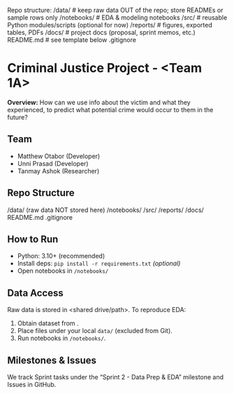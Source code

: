 

Repo structure:
/data/                # keep raw data OUT of the repo; store READMEs or sample rows only
/notebooks/           # EDA & modeling notebooks
/src/                 # reusable Python modules/scripts (optional for now)
/reports/             # figures, exported tables, PDFs
/docs/                # project docs (proposal, sprint memos, etc.)
README.md             # see template below
.gitignore

# Criminal Justice Project - <Team 1A>

**Overview:** How can we use info about the victim and what they experienced, to predict what potential crime would occur to them in the future?

## Team
- Matthew Otabor (Developer)
- Unni Prasad (Developer)
- Tanmay Ashok (Researcher)

## Repo Structure


/data/ (raw data NOT stored here)
/notebooks/
/src/
/reports/
/docs/
README.md
.gitignore


## How to Run
- Python: 3.10+ (recommended)
- Install deps: `pip install -r requirements.txt`  *(optional)*
- Open notebooks in `/notebooks/`

## Data Access
Raw data is stored in <shared drive/path>. To reproduce EDA:
1) Obtain dataset from <link or contact>.
2) Place files under your local `data/` (excluded from Git).
3) Run notebooks in `/notebooks/`.

## Milestones & Issues
We track Sprint tasks under the “Sprint 2 - Data Prep & EDA” milestone and Issues in GitHub.